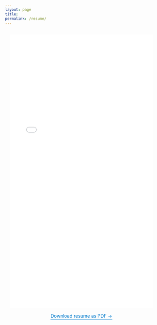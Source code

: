 ```yaml
---
layout: page
title: 
permalink: /resume/
---
```


<div style="max-width: 1000px; margin: 0 auto; padding: 1rem;">
<iframe 
    src="/assets/pdfjs/web/viewer.html?file=/assets/jason-yang-resume-2025.pdf" 
    width="100%" 
    height="900" 
    style="border: none;">
</iframe>


<div style="text-align: center; margin-top: 1rem;">
  <a href="/assets/jason-yang-resume-2025.pdf" download style="
    font-size: 0.95rem;
    color: #007ACC;
    text-decoration: none;
    border-bottom: 1px solid #007ACC;
    padding-bottom: 2px;
  ">
    Download resume as PDF →
  </a>
</div>

</div>
